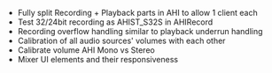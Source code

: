 - Fully split Recording + Playback parts in AHI to allow 1 client each
- Test 32/24bit recording as AHIST_S32S in AHIRecord
- Recording overflow handling similar to playback underrun handling
- Calibration of all audio sources' volumes with each other
- Calibrate volume AHI Mono vs Stereo
- Mixer UI elements and their responsiveness
